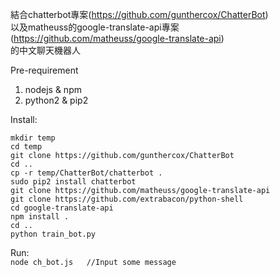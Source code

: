 結合chatterbot專案(https://github.com/gunthercox/ChatterBot)<br/>
以及matheuss的google-translate-api專案(https://github.com/matheuss/google-translate-api)<br/>
的中文聊天機器人

Pre-requirement<br/>
1. nodejs & npm <br/>
2. python2 & pip2 <br/>


Install:<br/>
```
mkdir temp
cd temp
git clone https://github.com/gunthercox/ChatterBot
cd ..
cp -r temp/ChatterBot/chatterbot .
sudo pip2 install chatterbot
git clone https://github.com/matheuss/google-translate-api
git clone https://github.com/extrabacon/python-shell
cd google-translate-api
npm install .
cd ..
python train_bot.py
```


Run:<br/>
`node ch_bot.js   //Input some message`
